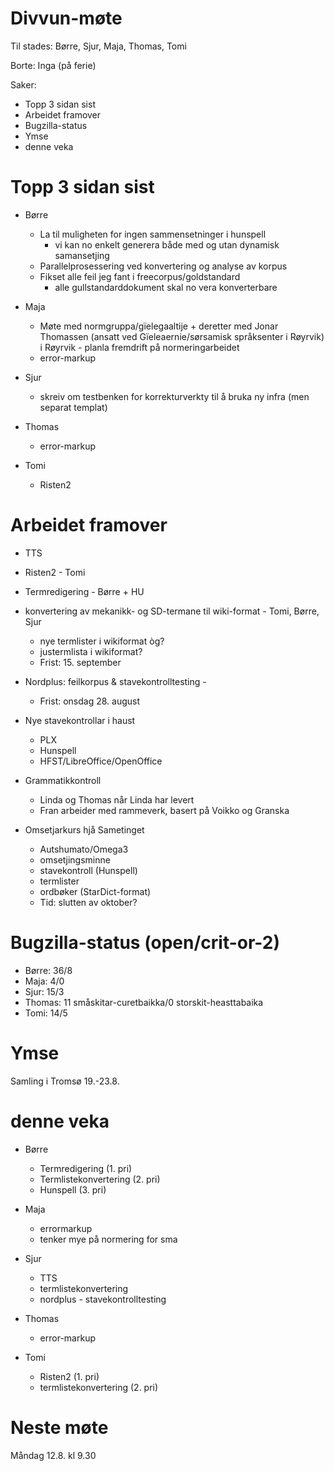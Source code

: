 # Divvun-møte

Til stades: Børre, Sjur, Maja, Thomas, Tomi

Borte: Inga (på ferie)

Saker:
* Topp 3 sidan sist
* Arbeidet framover
* Bugzilla-status
* Ymse
* denne veka

# Topp 3 sidan sist

* Børre
    - La til muligheten for ingen sammensetninger i hunspell
        - vi kan no enkelt generera både med og utan dynamisk samansetjing
    - Parallelprosessering ved konvertering og analyse av korpus
    - Fikset alle feil jeg fant i freecorpus/goldstandard
        - alle gullstandarddokument skal no vera konverterbare

* Maja
    - Møte med normgruppa/gïelegaaltije + deretter med Jonar Thomassen (ansatt ved Gïeleaernie/sørsamisk språksenter i Røyrvik) i Røyrvik - planla fremdrift på normeringarbeidet
    - error-markup

* Sjur
    - skreiv om testbenken for korrekturverkty til å bruka ny infra (men separat templat)

* Thomas
    - error-markup

* Tomi
    - Risten2

# Arbeidet framover

* TTS
* Risten2 - Tomi
* Termredigering - Børre + HU
* konvertering av mekanikk- og SD-termane til wiki-format - Tomi, Børre, Sjur
    - nye termlister i wikiformat òg?
    - justermlista i wikiformat?
    - Frist: 15. september
* Nordplus: feilkorpus & stavekontrolltesting -
    - Frist: onsdag 28. august

* Nye stavekontrollar i haust
    - PLX
    - Hunspell
    - HFST/LibreOffice/OpenOffice
* Grammatikkontroll
    - Linda og Thomas når Linda har levert
    - Fran arbeider med rammeverk, basert på Voikko og Granska
* Omsetjarkurs hjå Sametinget
    - Autshumato/Omega3
    - omsetjingsminne
    - stavekontroll (Hunspell)
    - termlister
    - ordbøker (StarDict-format)
    - Tid: slutten av oktober?

# Bugzilla-status (open/crit-or-2)
* Børre: 36/8
* Maja: 4/0
* Sjur: 15/3
* Thomas: 11 småskitar-curetbaikka/0 storskit-heasttabaika
* Tomi: 14/5

# Ymse

Samling i Tromsø 19.-23.8.

# denne veka

* Børre
    - Termredigering (1. pri)
    - Termlistekonvertering (2. pri)
    - Hunspell (3. pri)

* Maja
    - errormarkup 
    - tenker mye på normering for sma

* Sjur
    - TTS
    - termlistekonvertering
    - nordplus - stavekontrolltesting

* Thomas
    - error-markup

* Tomi
    - Risten2 (1. pri)
    - termlistekonvertering (2. pri)

# Neste møte

Måndag 12.8. kl 9.30
